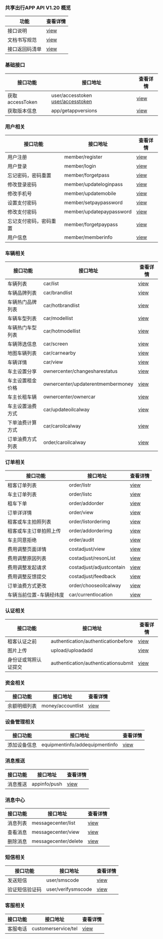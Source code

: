 ### 共享出行APP API V1.20 概览

| 功能 | 查看详情 |
| -------- |  ----|
|  接口说明   |   [view](接口使用说明.md)    | 
|  文档书写规范   | [view](文档书写规范.md)    | 
|  接口返回码清单   | [view](返回码清单.md)  | 


### 基础接口

| 接口功能 | 接口地址 |查看详情 |
| -------- |----- |----- | 
|  获取accessToken   |  user/accesstoken [user/accesstoken](#user-content-123)    |  [view](details/user/accesstoken.md)    | 
|  获取版本信息   |  app/getappversions     |  [view](details/app/getappversions.md)    | 



### 用户相关

| 接口功能 | 接口地址 |查看详情 |
| -------- |----- |----- | 
|  用户注册   |  member/register     |  [view](details/member/register.md)    | 
|  用户登录   |  member/login     |  [view](details/member/login.md)    | 
|  忘记密码，密码重置   |  member/forgetpass     |  [view](details/member/forgetpass.md)    | 
|  修改登录密码   |  member/updateloginpass     |  [view](details/member/updateloginpass.md)    | 
|  修改手机号   |  member/updatemobile     |  [view](details/member/updatemobile.md)    | 
|  设置支付密码   |  member/setpaypassword     |  [view](details/member/setpaypassword.md)    | 
|  修改支付密码   |  member/updatepaypassword     |  [view](details/member/updatepaypassword.md)    | 
|  忘记支付密码，密码重置   |  member/forgetpaypass     |  [view](details/member/forgetpaypass.md)    | 
|  用户信息   |  member/memberinfo     |  [view](details/member/memberinfo.md)    | 



### 车辆相关

| 接口功能 | 接口地址 |查看详情 |
| -------- |----- |----- | 
|  车辆列表   |  car/list     |  [view](details/car/list.md)    | 
|  车辆品牌列表   |  car/brandlist     |  [view](details/car/brandlist.md)    | 
|  车辆热门品牌列表   |  car/hotbrandlist     |  [view](details/car/hotbrandlist.md)    | 
|  车辆车型列表   |  car/modellist     |  [view](details/car/modellist.md)    | 
|  车辆热门车型列表   |  car/hotmodellist     |  [view](details/car/hotmodellist.md)    | 
|  车辆筛选信息   |  car/screen     |  [view](details/car/screen.md)    | 
|  地图车辆列表   |  car/carnearby     |  [view](details/car/carnearby.md)    | 
|  车辆详情   |  car/view     |  [view](details/car/view.md)    | 
|  车主设置分享   |  ownercenter/changesharestatus     |  [view](details/car/changesharestatus.md)    | 
|  车主设置租金价格   |  ownercenter/updaterentmembermoney     |  [view](details/car/updaterentmembermoney.md)    | 
|  车主长租车辆   |  ownercenter/ownercar     |  [view](details/car/ownercar.md)    | 
|  车主设置油费方式   |  car/updateoilcalway     |  [view](details/car/updateoilcalway.md)    | 
|  下单油费计算方式   |  car/caroilcalway     |  [view](details/car/caroilcalway.md)    | 
|  订单油费方式列表   |  order/caroilcalway     |  [view](details/order/caroilcalway.md)    | 



### 订单相关

| 接口功能 | 接口地址 |查看详情 |
| -------- |----- |----- | 
|  租客订单列表   |  order/listr     |  [view](details/order/listr.md)    | 
|  车主订单列表   |  order/listc     |  [view](details/order/listc.md)    | 
|  租车下单   |  order/addorder     |  [view](details/order/addorder.md)    | 
|  订单详详情   |  order/view     |  [view](details/order/view.md)    | 
|  租客或车主拍照列表   |  order/listorderimg     |  [view](details/order/listorderimg.md)    | 
|  租客或车主订单拍照上传   |  order/addorderimg     |  [view](details/order/addorderimg.md)    | 
|  车主同意拒绝   |  order/audit     |  [view](details/order/audit.md)    | 
|  费用调整页面详情   |  costadjust/view     |  [view](details/costadjust/view.md)    | 
|  费用调整原因列表   |  costadjust/resonList     |  [view](details/costadjust/resonList.md)    | 
|  费用调整发起请求   |  costadjust/adjustcontain     |  [view](details/costadjust/adjustcontain.md)    | 
|  费用调整反馈提交   |  costadjust/feedback     |  [view](details/costadjust/feedback.md)    | 
|  订单油费方式更改   |  order/chooseoilcalway     |  [view](details/order/chooseoilcalway.md)    | 
|  车辆当前位置-车辆经纬度   |  car/currentlocation     |  [view](details/car/currentlocation.md)    | 



### 认证相关

| 接口功能 | 接口地址 |查看详情 |
| -------- |----- |----- | 
|  租客认证之前   |  authentication/authenticationbefore     |  [view](details/authentication/authenticationbefore.md)    | 
|  图片上传   |  upload/uploadadd     |  [view](details/upload/uploadadd.md)    | 
|  身份证或驾照认证提交   |  authentication/authenticationsubmit     |  [view](details/authentication/authenticationsubmit.md)    | 



### 资金相关

| 接口功能 | 接口地址 |查看详情 |
| -------- |----- |----- | 
|  余额明细列表   |  money/accountlist     |  [view](details/money/accountlist.md)    | 



### 设备管理相关

| 接口功能 | 接口地址 |查看详情 |
| -------- |----- |----- | 
|  添加设备信息   |  equipmentinfo/addequipmentinfo     |  [view](details/equipmentinfo/addequipmentinfo.md)    | 



### 消息推送

| 接口功能 | 接口地址 |查看详情 |
| -------- |----- |----- | 
|  消息推送   |  appinfo/push     |  [view](details/appinfo/push.md)    | 


### 消息中心

| 接口功能 | 接口地址 |查看详情 |
| -------- |----- |----- | 
|  消息列表   |  messagecenter/list     |  [view](details/messagecenter/list.md)    | 
|  查看消息   |  messagecenter/view     |  [view](details/messagecenter/view.md)    | 
|  删除消息   |  messagecenter/delete     |  [view](details/messagecenter/delete.md)    | 



### 短信相关

| 接口功能 | 接口地址 |查看详情 |
| -------- |----- |----- | 
|  发送短信   |  user/smscode     |  [view](details/user/smscode.md)    | 
|  验证短信验证码   |  user/verifysmscode     |  [view](details/user/verifysmscode.md)    | 



### <a name="123">客服相关</a>

| 接口功能 | 接口地址 |查看详情 |
| -------- |----- |----- | 
|  客服电话   |  customerservice/tel     |  [view](details/customerservice/tel.md)    | 

